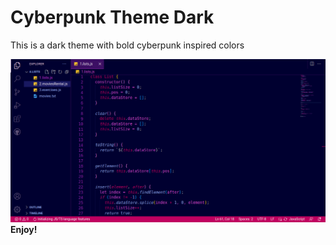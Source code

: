 # Cyberpunk Theme Dark

This is a dark theme with bold cyberpunk inspired colors

![cyberpunk-theme](screenshot/cyberpunk-theme.png "Vs code theme inspired by bold cyberpunk color palette")
**Enjoy!**
